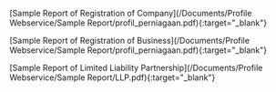[Sample Report of Registration of Company](/Documents/Profile Webservice/Sample Report/profil_perniagaan.pdf){:target="\_blank"}

[Sample Report of Registration of Business](/Documents/Profile Webservice/Sample Report/profil_perniagaan.pdf){:target="\_blank"}

[Sample Report of Limited Liability Partnership](/Documents/Profile Webservice/Sample Report/LLP.pdf){:target="\_blank"}

